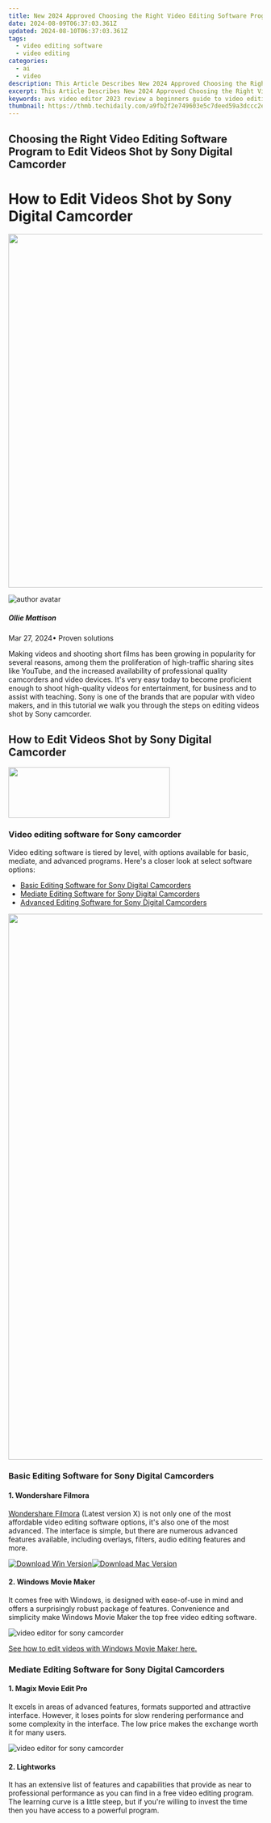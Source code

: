 ```yaml
---
title: New 2024 Approved Choosing the Right Video Editing Software Program to Edit Videos Shot by Sony Digital Camcorder
date: 2024-08-09T06:37:03.361Z
updated: 2024-08-10T06:37:03.361Z
tags: 
  - video editing software
  - video editing
categories: 
  - ai
  - video
description: This Article Describes New 2024 Approved Choosing the Right Video Editing Software Program to Edit Videos Shot by Sony Digital Camcorder
excerpt: This Article Describes New 2024 Approved Choosing the Right Video Editing Software Program to Edit Videos Shot by Sony Digital Camcorder
keywords: avs video editor 2023 review a beginners guide to video editing software,how to edit videos shot by sony digital camcorder,canon camcorder video editing software how to edit canon videos,choosing the right video editing software program to edit videos shot by sony digital camcorder,ai animation canon camcorder video editing software how to edit canon videos,ai animation how to edit videos shot by sony digital camcorder,edit like a pro canon camcorder video editing software tutorials
thumbnail: https://thmb.techidaily.com/a9fb2f2e749603e5c7deed59a3dccc2eb82bb973e6c7211350802c91feadcdaf.jpg
---
```


## Choosing the Right Video Editing Software Program to Edit Videos Shot by Sony Digital Camcorder

# How to Edit Videos Shot by Sony Digital Camcorder

<!-- affiliate ads begin -->
<a href="https://unicoeye.pxf.io/c/5597632/2084396/18498" target="_top" id="2084396"><img src="//a.impactradius-go.com/display-ad/18498-2084396" border="0" alt="" width="1920" height="700"/></a><img height="0" width="0" src="https://imp.pxf.io/i/5597632/2084396/18498" style="position:absolute;visibility:hidden;" border="0" />
<!-- affiliate ads end -->
![author avatar](https://images.wondershare.com/filmora/article-images/ollie-mattison.jpg)

##### Ollie Mattison

 Mar 27, 2024• Proven solutions

Making videos and shooting short films has been growing in popularity for several reasons, among them the proliferation of high-traffic sharing sites like YouTube, and the increased availability of professional quality camcorders and video devices. It's very easy today to become proficient enough to shoot high-quality videos for entertainment, for business and to assist with teaching. Sony is one of the brands that are popular with video makers, and in this tutorial we walk you through the steps on editing videos shot by Sony camcorder.

## How to Edit Videos Shot by Sony Digital Camcorder

<!-- affiliate ads begin -->
<a href="https://godlikehost.sjv.io/c/5597632/1920054/21774" target="_top" id="1920054"><img src="//a.impactradius-go.com/display-ad/21774-1920054" border="0" alt="" width="320" height="100"/></a><img height="0" width="0" src="https://imp.pxf.io/i/5597632/1920054/21774" style="position:absolute;visibility:hidden;" border="0" />
<!-- affiliate ads end -->
### Video editing software for Sony camcorder

Video editing software is tiered by level, with options available for basic, mediate, and advanced programs. Here's a closer look at select software options:

* [Basic Editing Software for Sony Digital Camcorders](#part1)
* [Mediate Editing Software for Sony Digital Camcorders](#part2)
* [Advanced Editing Software for Sony Digital Camcorders](#part2)

<!-- affiliate ads begin -->
<a href="https://parisrhonecom.sjv.io/c/5597632/1922358/21553" target="_top" id="1922358"><img src="//a.impactradius-go.com/display-ad/21553-1922358" border="0" alt="" width="1080" height="1080"/></a><img height="0" width="0" src="https://imp.pxf.io/i/5597632/1922358/21553" style="position:absolute;visibility:hidden;" border="0" />
<!-- affiliate ads end -->
### Basic Editing Software for Sony Digital Camcorders

#### 1\. Wondershare Filmora

[Wondershare Filmora](https://tools.techidaily.com/wondershare/filmora/download/) (Latest version X) is not only one of the most affordable video editing software options, it's also one of the most advanced. The interface is simple, but there are numerous advanced features available, including overlays, filters, audio editing features and more.

[![Download Win Version](https://images.wondershare.com/filmora/guide/download-btn-win.jpg)](https://tools.techidaily.com/wondershare/filmora/download/)[![Download Mac Version](https://images.wondershare.com/filmora/guide/download-btn-mac.jpg)](https://tools.techidaily.com/wondershare/filmora/download/)

#### 2\.  Windows Movie Maker

It comes free with Windows, is designed with ease-of-use in mind and offers a surprisingly robust package of features. Convenience and simplicity make Windows Movie Maker the top free video editing software.

![video editor for sony camcorder](https://images.wondershare.com/filmora/article-images/windows-movie-maker-reverse-video-add.jpg)

[See how to edit videos with Windows Movie Maker here.](https://tools.techidaily.com/wondershare/filmora/download/)

### Mediate Editing Software for Sony Digital Camcorders

#### 1\. Magix Movie Edit Pro

It excels in areas of advanced features, formats supported and attractive interface. However, it loses points for slow rendering performance and some complexity in the interface. The low price makes the exchange worth it for many users.

![video editor for sony camcorder](https://images.wondershare.com/filmora/article-images/magix-video-pro-interface.jpg)

#### 2\. Lightworks

It has an extensive list of features and capabilities that provide as near to professional performance as you can find in a free video editing program. The learning curve is a little steep, but if you're willing to invest the time then you have access to a powerful program.

<!-- affiliate ads begin -->
<span id="1793213">
					<video width="1080" height="1620" style="cursor:pointer"
           poster="//a.impactradius-go.com/display-clicktoplayimage/1793213.jpeg"
           onclick="if(!this.playClicked){this.play();this.setAttribute('controls',true);this.playClicked=true;}">
	   <source src="//a.impactradius-go.com/display-ad/19135-1793213">
	   <img src="//a.impactradius-go.com/display-clicktoplayimage/1793213.jpeg" style="border: none; height: 100%; width: 100%; object-fit: contain">
	</video>
	<div style="width:1080px;text-align:center"><a href="javascript:window.open(decodeURIComponent('https%3A%2F%2Ftinyland.pxf.io%2Fc%2F5597632%2F1793213%2F19135'), '_blank');void(0);">Click here</a></div>
</span>
<img height="0" width="0" src="https://imp.pxf.io/i/5597632/1793213/19135" style="position:absolute;visibility:hidden;" border="0" />
<!-- affiliate ads end -->
![video editor for sony camcorder](https://images.wondershare.com/filmora/article-images/lightworks.jpg)

### Advanced Editing Software for Sony Digital Camcorders

#### 1\. Movie Studio 13 Suite

It is from Sony, so you can expect that it works well with Sony digital camcorders. The interface is more inviting than is usually the case with a product aimed at professionals and the roster of advanced features is top-notch. Other than the price, there are very few drawbacks to this product.

![video editor for sony camcorder](https://images.wondershare.com/filmora/article-images/movie-studio.jpg)

**Final tip**: Understand what you want and balance your needs against your budget and your interest in learning a new application, then you will be able to select the best software to edit videos shot on your Sony camcorder.

<!-- affiliate ads begin -->
<a href="https://ukaidot.sjv.io/c/5597632/1793233/19578" target="_top" id="1793233"><img src="//a.impactradius-go.com/display-ad/19578-1793233" border="0" alt="" width="1200" height="1200"/></a><img height="0" width="0" src="https://imp.pxf.io/i/5597632/1793233/19578" style="position:absolute;visibility:hidden;" border="0" />
<!-- affiliate ads end -->
## How to edit videos shot by Sony camcorder

How easy is it to edit videos shot by Sony digital camcorder? This easy:

* **Step 1**: Shoot your video
* **Step 2**: Transfer the video from camcorder to computer (using either USB connection or using the SD card).
* **Step 3**: Use video editing software to edit your video on the computer.

Steps 1 and 2 are so easy they need no explanation. Step 3 is where you might need some help and some explanation of your options for editing videos shot by Sony digital camcorder is worthwhile.

<!-- affiliate ads begin -->
<a href="https://appsumo.8odi.net/c/5597632/2087389/7443" target="_top" id="2087389"><img src="//a.impactradius-go.com/display-ad/7443-2087389" border="0" alt="" width="1200" height="600"/></a><img height="0" width="0" src="https://appsumo.8odi.net/i/5597632/2087389/7443" style="position:absolute;visibility:hidden;" border="0" />
<!-- affiliate ads end -->
![author avatar](https://images.wondershare.com/filmora/article-images/ollie-mattison.jpg)

Ollie Mattison

Ollie Mattison is a writer and a lover of all things video.

Follow @Ollie Mattison



<ins class="adsbygoogle"
      style="display:block"
      data-ad-client="ca-pub-7571918770474297"
      data-ad-slot="8358498916"
      data-ad-format="auto"
      data-full-width-responsive="true"></ins>
<span class="atpl-alsoreadstyle">Also read:</span>
<div><ul>
<li><a href="https://screen-mirroring-recording.techidaily.com/new-2024-approved-uncovering-8-affordable-platform-agnostic-virtual-communication-tools/"><u>[New] 2024 Approved  Uncovering 8 Affordable, Platform-Agnostic Virtual Communication Tools</u></a></li>
<li><a href="https://fox-direct.techidaily.com/new-in-2024-getting-prepared-for-macos-11-big-sur-upgrade/"><u>[New] In 2024, Getting Prepared for MacOS 11 Big Sur Upgrade</u></a></li>
<li><a href="https://screen-video-capture.techidaily.com/new-simplifying-the-process-how-to-guide-for-booking-meets/"><u>[New] Simplifying the Process  How-To Guide for Booking Meets</u></a></li>
<li><a href="https://fox-http.techidaily.com/updated-2024-approved-deciphering-the-magic-behind-magixs-pixel-editor/"><u>[Updated] 2024 Approved  Deciphering the Magic Behind MAGIX's Pixel Editor</u></a></li>
<li><a href="https://facebook-clips.techidaily.com/updated-gaming-evolved-streaming-xbox-content-on-facebook/"><u>[Updated] Gaming Evolved  Streaming Xbox Content on Facebook</u></a></li>
<li><a href="https://video-screen-grab.techidaily.com/updated-mastering-multitasking-using-obs-studio-for-dynamic-streaming/"><u>[Updated] Mastering Multitasking  Using OBS Studio for Dynamic Streaming</u></a></li>
<li><a href="https://extra-approaches.techidaily.com/2024-approved-key-10-efficient-online-subtitle-editors/"><u>2024 Approved  Key 10 Efficient Online Subtitle Editors</u></a></li>
<li><a href="https://ios-unlock.techidaily.com/forgot-iphone-passcode-again-unlock-apple-iphone-13-without-passcode-now-by-drfone-ios/"><u>Forgot iPhone Passcode Again? Unlock Apple iPhone 13 Without Passcode Now</u></a></li>
<li><a href="https://win-amazing.techidaily.com/fully-resolved-guide-to-connecting-and-troubleshooting-your-xbox-controller-on-windows-platforms-1187/"><u>Fully Resolved Guide to Connecting and Troubleshooting Your Xbox Controller on Windows Platforms (11/8/7)</u></a></li>
<li><a href="https://win-dash.techidaily.com/1722968221784-how-to-fix-rndis-driver-issues-and-update-for-windows-expert-solutions-available/"><u>How to Fix RNDIS Driver Issues & Update for Windows: Expert Solutions Available</u></a></li>
<li><a href="https://android-location-track.techidaily.com/how-to-intercept-text-messages-on-nubia-red-magic-9-proplus-drfone-by-drfone-virtual-android/"><u>How to Intercept Text Messages on Nubia Red Magic 9 Pro+ | Dr.fone</u></a></li>
<li><a href="https://win-howtos.techidaily.com/how-to-repair-or-replace-a-stuck-spacebar-under-windows-10-a-step-by-step-guide/"><u>How to Repair or Replace a Stuck Spacebar Under Windows 10: A Step-by-Step Guide</u></a></li>
<li><a href="https://activate-lock.techidaily.com/in-2024-how-to-remove-icloud-on-iphone-6-smoothly-by-drfone-ios/"><u>In 2024, How To Remove iCloud On iPhone 6 Smoothly</u></a></li>
<li><a href="https://ios-location-track.techidaily.com/in-2024-how-to-track-apple-iphone-se-location-by-number-drfone-by-drfone-virtual-ios/"><u>In 2024, How to Track Apple iPhone SE Location by Number | Dr.fone</u></a></li>
<li><a href="https://video-capture.techidaily.com/in-2024-stopcapture-screen-freeze-assist/"><u>In 2024, StopCapture  Screen Freeze Assist</u></a></li>
<li><a href="https://android-unlock.techidaily.com/in-2024-unlocking-made-easy-the-best-10-apps-for-unlocking-your-oppo-find-n3-device-by-drfone-android/"><u>In 2024, Unlocking Made Easy The Best 10 Apps for Unlocking Your Oppo Find N3 Device</u></a></li>
<li><a href="https://smart-video-creator.techidaily.com/new-2024-approved-webm-video-editing-on-a-budget-top-10-free-editors/"><u>New 2024 Approved WebM Video Editing on a Budget Top 10 Free Editors</u></a></li>
<li><a href="https://smart-video-creator.techidaily.com/new-2024-approved-windows-live-movie-maker-tutorial-creating-stunning-slow-motion-videos/"><u>New 2024 Approved Windows Live Movie Maker Tutorial Creating Stunning Slow Motion Videos</u></a></li>
<li><a href="https://smart-video-creator.techidaily.com/new-audio-post-production-in-fcpx-l-cuts-j-cuts-and-more/"><u>New Audio Post-Production in FCPX L-Cuts, J-Cuts, and More</u></a></li>
<li><a href="https://smart-video-creator.techidaily.com/new-best-intro-creator-software-for-pc-online-and-offline-options/"><u>New Best Intro Creator Software for PC Online and Offline Options</u></a></li>
<li><a href="https://smart-video-creator.techidaily.com/new-best-of-the-best-5-free-avi-video-rotation-tools/"><u>New Best of the Best 5 Free AVI Video Rotation Tools</u></a></li>
<li><a href="https://smart-video-creator.techidaily.com/new-best-split-screen-video-editor-online-and-offline/"><u>New Best Split Screen Video Editor Online & Offline</u></a></li>
<li><a href="https://smart-video-creator.techidaily.com/new-best-top-rated-2d-animation-programs-for-beginners-and-pros/"><u>New Best Top-Rated 2D Animation Programs for Beginners and Pros</u></a></li>
<li><a href="https://smart-video-creator.techidaily.com/new-create-engaging-slideshows-with-final-cut-pro-a-step-by-step-guide/"><u>New Create Engaging Slideshows with Final Cut Pro A Step-by-Step Guide</u></a></li>
<li><a href="https://smart-video-creator.techidaily.com/new-create-stunning-animated-photos-with-these-8-tools/"><u>New Create Stunning Animated Photos with These 8 Tools</u></a></li>
<li><a href="https://smart-video-creator.techidaily.com/new-create-stunning-invites-best-video-apps-for-ios-and-android/"><u>New Create Stunning Invites Best Video Apps for iOS & Android</u></a></li>
<li><a href="https://smart-video-creator.techidaily.com/new-crop-resize-and-rotate-mastering-video-shape-editing-for-2024/"><u>New Crop, Resize, and Rotate Mastering Video Shape Editing for 2024</u></a></li>
<li><a href="https://smart-video-creator.techidaily.com/new-discover-the-power-of-jaycut-a-comprehensive-guide-to-free-online-video-editing-for-2024/"><u>New Discover the Power of Jaycut A Comprehensive Guide to Free Online Video Editing for 2024</u></a></li>
<li><a href="https://smart-video-creator.techidaily.com/new-dual-window-video-editor-free-online-and-offline-video-splitting-tools-for-2024/"><u>New Dual-Window Video Editor Free Online and Offline Video Splitting Tools for 2024</u></a></li>
<li><a href="https://smart-video-creator.techidaily.com/new-elevate-your-edits-3-ways-to-use-transitions-in-final-cut-pro-for-2024/"><u>New Elevate Your Edits 3 Ways to Use Transitions in Final Cut Pro for 2024</u></a></li>
<li><a href="https://smart-video-creator.techidaily.com/new-en-2022-puede-editar-todos-los-videos-inmediatamente-despues-de-capturarlos-pero-primero-debe-descubrir-una-aplicacion-de-edicion-de-vlogs-que-realmente/"><u>New En 2022, Puede Editar Todos Los Videos Inmediatamente Después De Capturarlos, Pero Primero Debe Descubrir Una Aplicación De Edición De Vlogs Que Realmente Le Guste Usar</u></a></li>
<li><a href="https://smart-video-creator.techidaily.com/new-fcp-like-a-pro-top-5-editing-techniques-to-take-your-videos-to-the-next-level/"><u>New FCP Like a Pro Top 5 Editing Techniques to Take Your Videos to the Next Level</u></a></li>
<li><a href="https://smart-video-creator.techidaily.com/new-fcpx-countdown-made-easy-3-simple-steps-to-get-started-for-2024/"><u>New FCPX Countdown Made Easy 3 Simple Steps to Get Started for 2024</u></a></li>
<li><a href="https://smart-video-creator.techidaily.com/new-flip-video-clips-in-final-cut-pro-a-4-step-guide-for-beginners/"><u>New Flip Video Clips in Final Cut Pro A 4-Step Guide for Beginners</u></a></li>
<li><a href="https://smart-video-creator.techidaily.com/new-free-avi-video-editor-reviews-top-5-picks-for-2024/"><u>New Free AVI Video Editor Reviews Top 5 Picks for 2024</u></a></li>
<li><a href="https://smart-video-creator.techidaily.com/new-free-video-editing-for-gamers-the-best-options/"><u>New Free Video Editing for Gamers The Best Options</u></a></li>
<li><a href="https://smart-video-creator.techidaily.com/new-free-video-editing-magic-top-special-effects-apps-for-mobile-devices-for-2024/"><u>New Free Video Editing Magic Top Special Effects Apps for Mobile Devices for 2024</u></a></li>
<li><a href="https://smart-video-creator.techidaily.com/new-from-amateur-to-pro-easy-tips-for-producing-high-quality-films-for-2024/"><u>New From Amateur to Pro Easy Tips for Producing High-Quality Films for 2024</u></a></li>
<li><a href="https://smart-video-creator.techidaily.com/new-from-disparate-to-unified-color-matching-video-clips-in-powerdirector/"><u>New From Disparate to Unified Color Matching Video Clips in PowerDirector</u></a></li>
<li><a href="https://smart-video-creator.techidaily.com/new-from-photos-to-film-mastering-video-slideshows-in-final-cut-pro/"><u>New From Photos to Film Mastering Video Slideshows in Final Cut Pro</u></a></li>
<li><a href="https://smart-video-creator.techidaily.com/new-get-ready-to-lol-the-best-face-swap-apps-for-mobile/"><u>New Get Ready to LOL The Best Face Swap Apps for Mobile</u></a></li>
<li><a href="https://smart-video-creator.techidaily.com/new-get-the-best-view-16-free-avi-video-rotators-for-perfect-orientation-on-any-device-for-2024/"><u>New Get the Best View 16 Free AVI Video Rotators for Perfect Orientation on Any Device for 2024</u></a></li>
<li><a href="https://smart-video-creator.techidaily.com/new-if-you-want-to-know-how-to-create-animation-drawing-easily-check-this-post-to-master-animation-drawing-skills-with-7-steps-only/"><u>New If You Want to Know How to Create Animation Drawing Easily, Check This Post to Master Animation Drawing Skills with 7 Steps Only</u></a></li>
<li><a href="https://games-able.techidaily.com/resetting-ps5s-video-game-licenses/"><u>Resetting PS5's Video Game Licenses</u></a></li>
<li><a href="https://driver-install.techidaily.com/win-friendly-m2-nvme-compatibility/"><u>Win-Friendly M.2 NVMe Compatibility</u></a></li>
</ul></div>
